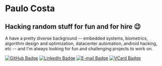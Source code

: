 # Paulo Costa

## Hacking random stuff for fun and for hire 😉

A have a pretty diverse background -- embedded systems, biometrics, algorithm design and optimization, datacenter automation, android hacking, etc -- and I'm always looking for fun and challenging projects to work on.

[![GitHub Badge](https://img.shields.io/badge/GitHub-100000?style=for-the-badge&logo=github&logoColor=white)](https://paulo.costa.nom.br/github)
[![LinkedIn Badge](https://img.shields.io/badge/LinkedIn-0077B5?style=for-the-badge&logo=linkedin&logoColor=white)](https://paulo.costa.nom.br/linkedin)
[![E-mail Badge](https://img.shields.io/badge/E--mail-D14836?style=for-the-badge&logo=gmail&logoColor=white)](mailto:eu@paulo.costa.nom.br)
[![VCard Badge](https://img.shields.io/badge/VCard-E4405F?style=for-the-badge)](https://paulo.costa.nom.br/vcard)

